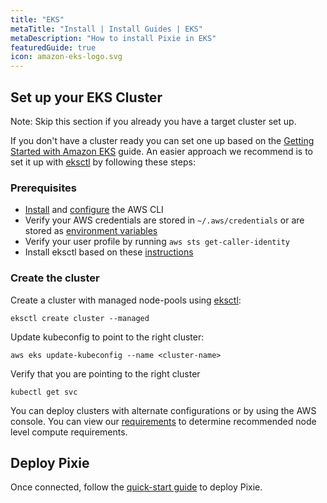 ```yaml
---
title: "EKS"
metaTitle: "Install | Install Guides | EKS"
metaDescription: "How to install Pixie in EKS"
featuredGuide: true
icon: amazon-eks-logo.svg
---
```


## Set up your EKS Cluster

Note: Skip this section if you already you have a target cluster set up.

If you don't have a cluster ready you can set one up based on the [Getting Started with Amazon EKS](https://docs.aws.amazon.com/eks/latest/userguide/getting-started.html) guide. An easier approach we recommend is to set it up with [eksctl](https://github.com/weaveworks/eksct) by following these steps:


### Prerequisites

- [Install](https://aws.amazon.com/cli/) and [configure](https://docs.aws.amazon.com/cli/latest/userguide/cli-chap-configure.html) the AWS CLI
- Verify your AWS credentials are stored in `~/.aws/credentials` or are stored as [environment variables](https://docs.aws.amazon.com/cli/latest/userguide/cli-configure-envvars.html)
- Verify your user profile by running `aws sts get-caller-identity`
- Install eksctl based on these [instructions](https://docs.aws.amazon.com/eks/latest/userguide/getting-started-eksctl.html)

### Create the cluster


Create a cluster with managed node-pools using [eksctl](https://eksctl.io/usage/eks-managed-nodegroups/):

```
eksctl create cluster --managed
```

Update kubeconfig to point to the right cluster:

```
aws eks update-kubeconfig --name <cluster-name>
```

Verify that you are pointing to the right cluster

```
kubectl get svc
```

You can deploy clusters with alternate configurations or by using the AWS console. You can view our [requirements](/installing-pixie/requirements) to determine recommended node level compute requirements.

## Deploy Pixie

Once connected, follow the [quick-start guide](/installing-pixie/quick-start) to deploy Pixie.
